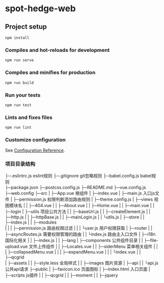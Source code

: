 # spot-hedge-web

## Project setup
```
npm install
```

### Compiles and hot-reloads for development
```
npm run serve
```

### Compiles and minifies for production
```
npm run build
```

### Run your tests
```
npm run test
```

### Lints and fixes files
```
npm run lint
```

### Customize configuration
See [Configuration Reference](https://cli.vuejs.org/config/).

### 项目目录结构

├─.eslintrc.js                   eslint规则
├─.gitignore                     git忽略规则
├─babel.config.js                babel规则               
├─package.json
├─postcss.config.js
├─README.md
├─vue.config.js
├─web.config
├─src
|  ├─App.vue                      根组件
|  ├─index.vue 
|  ├─main.js                      入口js文件
|  ├─permission.js                权限判断添加路由规则
|  ├─theme.config.js
|  ├─views                        视图模块名
|  |   ├─404.vue
|  |   ├─About.vue
|  |   ├─Home.vue
|  |   ├─main.vue
|  |   ├─login
|  ├─utils                         项目公共方法
|  |   ├─baseUrl.js
|  |   ├─createElement.js
|  |   ├─http.js
|  |   ├─httpBase.js
|  |   ├─mainLogin.js
|  |   └utils.js
|  ├─store
|  |   ├─index.js
|  |   ├─modules                    
|  |   |    ├─permission.js         路由权限过滤
|  |   |    └user.js                用户权限获取
|  ├─router
|  |   ├─asyncRoutes.js             需要权限管理的路由
|  |   └index.js                    路由主入口文件
|  ├─i18n                           国际化相关
|  |  ├─index.js
|  |  ├─lang
|  ├─components                     公共组件目录
|  |     ├─file-upload.vue          文件上传组件
|  |     ├─Locales.vue
|  |     ├─siderMenu                菜单相关组件
|  |     |     ├─collapsedMenu.vue
|  |     |     ├─expandMenu.vue
|  |     |     └index.vue
|  |     ├─qcgrid                   
|  ├─assets
|  |   ├─style.less                  全局样式
|  |   ├─images                      图片资源
|  ├─api
|  |  └api.js                        公共api请求
├─public
|   ├─favicon.ico                    页面图标
|   ├─index.html                     入口页面
|   ├─scripts                        js插件
|   |    ├─qcgrid
|   |    ├─moment
|   |    ├─jquery
